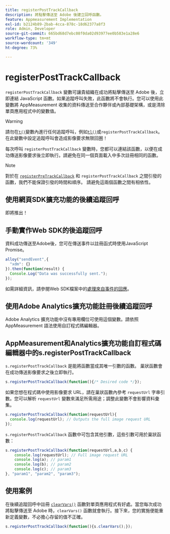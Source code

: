 ```yaml
---
title: registerPostTrackCallback
description: 將點擊傳送至 Adobe 後建立回呼函數。
feature: Appmeasurement Implementation
exl-id: b2124b89-2bab-4cca-878c-18d62377a8f3
role: Admin, Developer
source-git-commit: 665bd68d7ebc08f0da02d93977ee0b583e1a28e6
workflow-type: tm+mt
source-wordcount: '349'
ht-degree: 73%

---
```


# registerPostTrackCallback

`registerPostTrackCallback` 變數可讓貴組織在成功將點擊傳送至 Adobe 後，立即連結 JavaScript 函數。如果追蹤呼叫失敗，此函數將不會執行。您可以使用此變數將 AppMeasurement 收集的資料傳送至合作夥伴或內部基礎架構，或是清除單頁應用程式中的變數值。

>[!WARNING]
>
>請勿在[`t()`](t-method.md)變數內進行任何追蹤呼叫，例如[`tl()`](tl-method.md)或`registerPostTrackCallback`。 在此變數中設定追蹤呼叫會造成影像要求無限回圈！

每次呼叫 `registerPostTrackCallback` 變數時，您都可以連結該函數，以便在成功傳送影像要求後立即執行。請避免在同一個頁面載入中多次註冊相同的函數。

>[!NOTE]
>
>對於在 [`registerPreTrackCallback`](registerpretrackcallback.md) 和 `registerPostTrackCallback` 之間引發的函數，我們不能保證引發的時間和順序。 請避免這兩個函數之間有相依性。

## 使用網頁SDK擴充功能的後續追蹤回呼

即將推出！

## 手動實作Web SDK的後追蹤回呼

資料成功傳送至Adobe後，您可在傳送事件以註冊函式時使用JavaScript Promise。

```js
alloy("sendEvent",{
  "xdm": {}
}).then(function(result) {
  Console.Log("Data was successfully sent.");
});
```

如需詳細資訊，請參閱Web SDK檔案中的[處理來自事件的回應](https://experienceleague.adobe.com/docs/experience-platform/edge/fundamentals/tracking-events.html#handling-responses-from-events)。

## 使用Adobe Analytics擴充功能註冊後續追蹤回呼

Adobe Analytics 擴充功能中沒有專用欄位可使用這個變數。請依照 AppMeasurement 語法使用自訂程式碼編輯器。

## AppMeasurement和Analytics擴充功能自訂程式碼編輯器中的s.registerPostTrackCallback

`s.registerPostTrackCallback` 是能將函數當成其唯一引數的函數。 巢狀函數會在成功傳送影像要求之後立即執行。

```js
s.registerPostTrackCallback(function(){/* Desired code */});
```

如果您想在程式碼中使用影像要求 URL，請在巢狀函數內參考 `requestUrl` 字串引數。您可以解析 `requestUrl` 變數來滿足所需用途；調整此變數不會影響資料彙集。

```js
s.registerPostTrackCallback(function(requestUrl){
  console.log(requestUrl); // Outputs the full image request URL
});
```

`s.registerPostTrackCallback` 函數中可包含其他引數，這些引數可用於巢狀函數：

```js
s.registerPostTrackCallback(function(requestUrl,a,b,c) {
    console.log(requestUrl); // Full image request URL
    console.log(a); // param1
    console.log(b); // param2
    console.log(c); // param3
}, "param1", "param2", "param3");
```

## 使用案例

在後續追蹤回呼中註冊 [`clearVars()`](clearvars.md) 函數對單頁應用程式有好處。當您每次成功將點擊傳送至 Adobe 時，`clearVars()` 函數就會執行。接下來，您的實施便能重新定義變數，不必擔心存留的值不正確。

```js
s.registerPostTrackCallback(function(){s.clearVars();});
```
